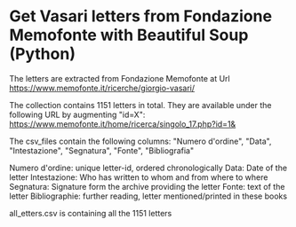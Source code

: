 # Get Vasari letters from Fondazione Memofonte with Beautiful Soup (Python)

The letters are extracted from Fondazione Memofonte at Url https://www.memofonte.it/ricerche/giorgio-vasari/


The collection contains 1151 letters in total. 
They are available under the following URL by augmenting "id=X":
https://www.memofonte.it/home/ricerca/singolo_17.php?id=1& 


The csv_files contain the following columns: 
"Numero d'ordine", "Data", "Intestazione", "Segnatura", "Fonte", "Bibliografia"

Numero d'ordine: unique letter-id, ordered chronologically
Data: 		Date of the letter
Intestazione: 	Who has written to whom and from where to where
Segnatura: 	Signature form the archive providing the letter
Fonte: 		text of the letter
Bibliographie: 	further reading, letter mentioned/printed in these books

all_etters.csv is containing all the 1151 letters 

